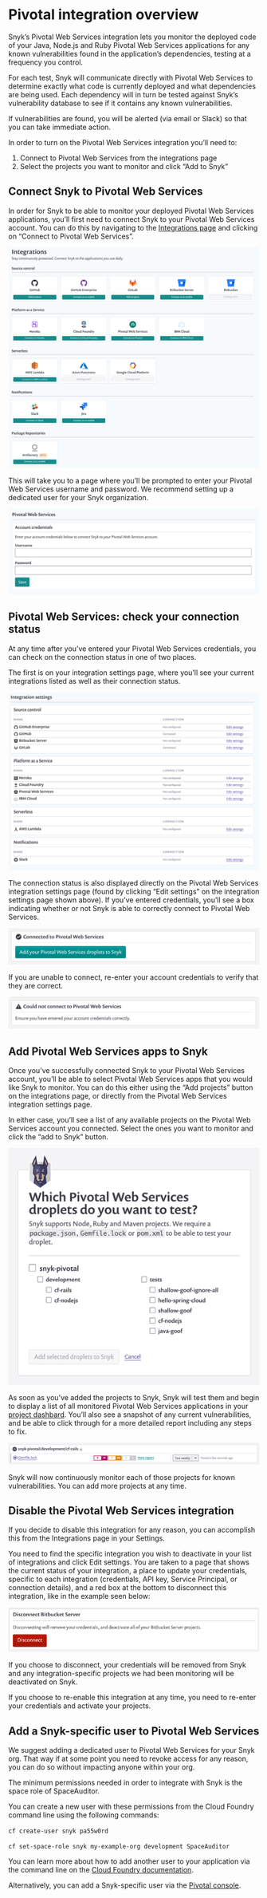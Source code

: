 # Pivotal integration overview

Snyk’s Pivotal Web Services integration lets you monitor the deployed code of your Java, Node.js and Ruby Pivotal Web Services applications for any known vulnerabilities found in the application’s dependencies, testing at a frequency you control.

For each test, Snyk will communicate directly with Pivotal Web Services to determine exactly what code is currently deployed and what dependencies are being used. Each dependency will in turn be tested against Snyk’s vulnerability database to see if it contains any known vulnerabilities.

If vulnerabilities are found, you will be alerted (via email or Slack) so that you can take immediate action.

In order to turn on the Pivotal Web Services integration you’ll need to:

1. Connect to Pivotal Web Services from the integrations page
2. Select the projects you want to monitor and click “Add to Snyk”

## **Connect Snyk to Pivotal Web Services**

In order for Snyk to be able to monitor your deployed Pivotal Web Services applications, you’ll first need to connect Snyk to your Pivotal Web Services account. You can do this by navigating to the [Integrations page](https://app.snyk.io/integrations) and clicking on “Connect to Pivotal Web Services”.

![](<../../.gitbook/assets/uuid-e7c43047-5065-ad28-db37-1c56e8796a8b-en-1- (2) (2) (2) (2) (5) (7) (2) (1) (1) (1) (1) (1) (1) (1) (1) (1) (1) (1) (1) (1) (1) (1) (1) (1) (1) (1) (1) (1) (1) (1) (1) (1) (1) (1) (1) (1) (1) (1) (1) (1) (1) (1) (1) (1) (1) (1) (1) (1) (1) (1 (28).png>)

This will take you to a page where you’ll be prompted to enter your Pivotal Web Services username and password. We recommend setting up a dedicated user for your Snyk organization.

![](../../.gitbook/assets/uuid-f36c9d71-d472-085b-011b-0396dad112e5-en.png)

## **Pivotal Web Services: check your connection status**

At any time after you’ve entered your Pivotal Web Services credentials, you can check on the connection status in one of two places.

The first is on your integration settings page, where you’ll see your current integrations listed as well as their connection status.

![](<../../.gitbook/assets/uuid-fb1cad51-f7f5-34ae-1142-f24fab0b0751-en (3) (3) (3) (3) (3) (3) (3) (3) (3) (3) (2) (1) (1) (1) (1) (1) (1) (1) (1) (1) (1) (1) (1) (1) (15) (1) (1) (1) (1) (1) (1) (1) (1) (1) (1) (1) (1) (1) (1) (1) (1) (1) (1) (1) (1) (1) (1) (1) (1) (1)  (26).png>)

The connection status is also displayed directly on the Pivotal Web Services integration settings page (found by clicking “Edit settings” on the integration settings page shown above). If you’ve entered credentials, you’ll see a box indicating whether or not Snyk is able to correctly connect to Pivotal Web Services.

![](../../.gitbook/assets/uuid-442e2181-cac2-f74c-d50e-e4ebf0354b79-en.png)

If you are unable to connect, re-enter your account credentials to verify that they are correct.

![](../../.gitbook/assets/uuid-c7593b35-e315-e124-7a38-9c8c64ede382-en.png)

## **Add Pivotal Web Services apps to Snyk**

Once you’ve successfully connected Snyk to your Pivotal Web Services account, you’ll be able to select Pivotal Web Services apps that you would like Snyk to monitor. You can do this either using the “Add projects” button on the integrations page, or directly from the Pivotal Web Services integration settings page.

In either case, you’ll see a list of any available projects on the Pivotal Web Services account you connected. Select the ones you want to monitor and click the “add to Snyk” button.

![](<../../.gitbook/assets/uuid-3ab9deaa-2fca-d4b8-854e-64348b9b9cee-en (1) (1) (3) (3) (3) (3) (3) (3) (3) (3) (3) (3) (2) (1) (1) (1) (1) (1) (1) (1) (1) (1) (1) (1) (1) (1) (1) (1) (1) (1) (1) (1) (1) (1) (1) (1) (1) (1) (1) (1) (1) (1) (1) (1) (1) (1) (1) (1) (1) (1) (  (6).png>)

As soon as you’ve added the projects to Snyk, Snyk will test them and begin to display a list of all monitored Pivotal Web Services applications in your [project dashbard](https://app.snyk.io/projects). You’ll also see a snapshot of any current vulnerabilities, and be able to click through for a more detailed report including any steps to fix.

![](../../.gitbook/assets/uuid-790ddca1-dfb1-2b98-952a-bd5eeff94a50-en.png)

Snyk will now continuously monitor each of those projects for known vulnerabilities. You can add more projects at any time.

## **Disable the Pivotal Web Services integration**

If you decide to disable this integration for any reason, you can accomplish this from the Integrations page in your Settings.

You need to find the specific integration you wish to deactivate in your list of integrations and click Edit settings. You are taken to a page that shows the current status of your integration, a place to update your credentials, specific to each integration (credentials, API key, Service Principal, or connection details), and a red box at the bottom to disconnect this integration, like in the example seen below:

![](<../../.gitbook/assets/uuid-b3a98f2c-4cc8-7753-8efa-396e9ec1e717-en-2- (3) (1) (1) (1) (1) (1) (1) (1) (1) (1) (1) (1) (1) (1) (1) (1) (1) (1) (1) (1) (1) (1) (1) (1) (1) (1) (1) (1) (1) (1) (1) (1) (1) (1) (1) (1) (1) (1) (1) (1) (1) (1) (1) (1) (1) (1) (1) (1) (1) (1 (35).png>)

If you choose to disconnect, your credentials will be removed from Snyk and any integration-specific projects we had been monitoring will be deactivated on Snyk.

If you choose to re-enable this integration at any time, you need to re-enter your credentials and activate your projects.

## **Add a Snyk-specific user to Pivotal Web Services**

We suggest adding a dedicated user to Pivotal Web Services for your Snyk org. That way if at some point you need to revoke access for any reason, you can do so without impacting anyone within your org.

The minimum permissions needed in order to integrate with Snyk is the space role of SpaceAuditor.

You can create a new user with these permissions from the Cloud Foundry command line using the following commands:

`cf create-user snyk pa55w0rd`

`cf set-space-role snyk my-example-org development SpaceAuditor`

You can learn more about how to add another user to your application via the command line on the [Cloud Foundry documentation](https://docs.cloudfoundry.org/adminguide/cli-user-management.html).

Alternatively, you can add a Snyk-specific user via the [Pivotal console](https://console.run.pivotal.io).
